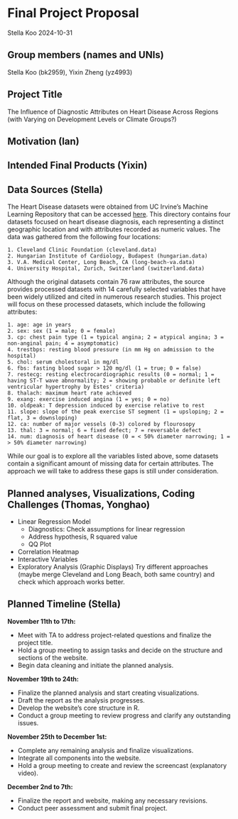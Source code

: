 Final Project Proposal
================
Stella Koo
2024-10-31

## Group members (names and UNIs)

Stella Koo (bk2959), Yixin Zheng (yz4993)

## Project Title

The Influence of Diagnostic Attributes on Heart Disease Across Regions
(with Varying on Development Levels or Climate Groups?)

## Motivation (Ian)

## Intended Final Products (Yixin)

## Data Sources (Stella)

The Heart Disease datasets were obtained from UC Irvine’s Machine
Learning Repository that can be accessed
[here](https://archive.ics.uci.edu/dataset/45/heart+disease). This
directory contains four datasets focused on heart disease diagnosis,
each representing a distinct geographic location and with attributes
recorded as numeric values. The data was gathered from the following
four locations:

    1. Cleveland Clinic Foundation (cleveland.data)
    2. Hungarian Institute of Cardiology, Budapest (hungarian.data) 
    3. V.A. Medical Center, Long Beach, CA (long-beach-va.data) 
    4. University Hospital, Zurich, Switzerland (switzerland.data)

Although the original datasets contain 76 raw attributes, the source
provides processed datasets with 14 carefully selected variables that
have been widely utilized and cited in numerous research studies. This
project will focus on these processed datasets, which include the
following attributes:

    1. age: age in years
    2. sex: sex (1 = male; 0 = female)
    3. cp: chest pain type (1 = typical angina; 2 = atypical angina; 3 = non-anginal pain; 4 = asymptomatic)
    4. trestbps: resting blood pressure (in mm Hg on admission to the hospital)
    5. chol: serum cholestoral in mg/dl
    6. fbs: fasting blood sugar > 120 mg/dl (1 = true; 0 = false)
    7. restecg: resting electrocardiographic results (0 = normal; 1 = having ST-T wave abnormality; 2 = showing probable or definite left ventricular hypertrophy by Estes' criteria)
    8. thalach: maximum heart rate achieved
    9. exang: exercise induced angina (1 = yes; 0 = no)
    10. oldpeak: T depression induced by exercise relative to rest
    11. slope: slope of the peak exercise ST segment (1 = upsloping; 2 = flat, 3 = downsloping)
    12. ca: number of major vessels (0-3) colored by flourosopy
    13. thal: 3 = normal; 6 = fixed defect; 7 = reversable defect
    14. num: diagnosis of heart disease (0 = < 50% diameter narrowing; 1 = > 50% diameter narrowing)

While our goal is to explore all the variables listed above, some
datasets contain a significant amount of missing data for certain
attributes. The approach we will take to address these gaps is still
under consideration.

## Planned analyses, Visualizations, Coding Challenges (Thomas, Yonghao)

- Linear Regression Model
  - Diagnostics: Check assumptions for linear regression
  - Address hypothesis, R squared value
  - QQ Plot
- Correlation Heatmap
- Interactive Variables
- Exploratory Analysis (Graphic Displays) Try different approaches
  (maybe merge Cleveland and Long Beach, both same country) and check
  which approach works better.

## Planned Timeline (Stella)

**November 11th to 17th:**

- Meet with TA to address project-related questions and finalize the
  project title.
- Hold a group meeting to assign tasks and decide on the structure and
  sections of the website.
- Begin data cleaning and initiate the planned analysis.

**November 19th to 24th:**

- Finalize the planned analysis and start creating visualizations.
- Draft the report as the analysis progresses.
- Develop the website’s core structure in R.
- Conduct a group meeting to review progress and clarify any outstanding
  issues.

**November 25th to December 1st:**

- Complete any remaining analysis and finalize visualizations.
- Integrate all components into the website.
- Hold a group meeting to create and review the screencast (explanatory
  video).

**December 2nd to 7th:**

- Finalize the report and website, making any necessary revisions.
- Conduct peer assessment and submit final project.

